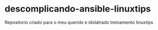 # descomplicando-ansible-linuxtips
Repositorio criado para o meu querido e idolatrado treinamento linuxtips

